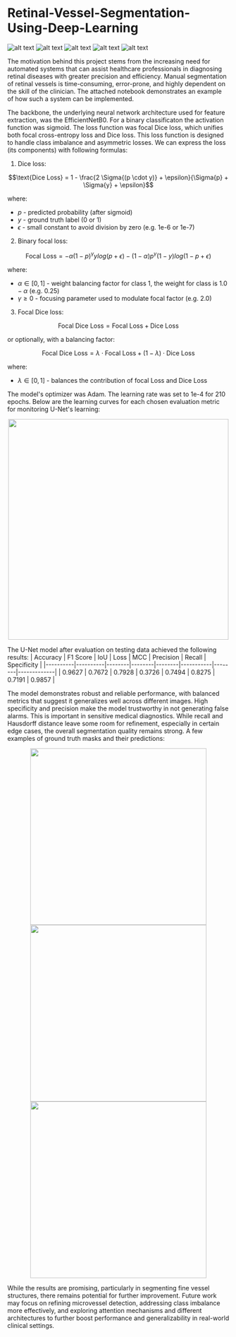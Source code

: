 # Retinal-Vessel-Segmentation-Using-Deep-Learning
![ alt text ](https://img.shields.io/badge/license-MIT-green?style=&logo=)
![ alt text ](https://img.shields.io/badge/-Jupyter-F37626?logo=Jupyter&logoColor=white)
![ alt text ](https://img.shields.io/badge/-NumPy-013243?logo=Numpy&logoColor=white)
![ alt text ](https://img.shields.io/badge/-TensorFlow-FF6F00?logo=TensorFlow&logoColor=white)
![ alt text ](https://img.shields.io/badge/-Keras-D00000?logo=Keras&logoColor=white)

The motivation behind this project stems from the increasing need for automated systems that can assist healthcare professionals in diagnosing retinal diseases with greater precision and efficiency. Manual segmentation of retinal vessels is time-consuming, error-prone, and highly dependent on the skill of the clinician. The attached notebook demonstrates an example of how such a system can be implemented.

The backbone, the underlying neural network architecture used for feature extraction, was the EfficientNetB0. For a binary classificaton the activation function was sigmoid. The loss function was focal Dice loss, which unifies both focal cross-entropy loss and Dice loss. This loss function is designed to handle class imbalance and asymmetric losses. We can express the loss (its components) with following formulas:
1. Dice loss:

$$\text{Dice Loss} = 1 - \frac{2 \Sigma{(p \cdot y)} + \epsilon}{\Sigma{p} + \Sigma{y} + \epsilon}$$

where:
* $p$ - predicted probability (after sigmoid)
* $y$ - ground truth label (0 or 1)
* $\epsilon$ - small constant to avoid division by zero (e.g. 1e-6 or 1e-7)

2. Binary focal loss:

$$\text{Focal Loss} = -\alpha(1 - p)^{\gamma}y log(p + \epsilon) - (1 - \alpha)p^{\gamma} (1 - y) log(1 - p + \epsilon)$$

where:
* $\alpha \in [0, 1]$ - weight balancing factor for class 1, the weight for class is $1.0 - \alpha$ (e.g. 0.25)
* $\gamma \ge 0$ - focusing parameter used to modulate focal factor (e.g. 2.0)

3. Focal Dice loss:

$$\text{Focal Dice Loss} = \text{Focal Loss} + \text{Dice Loss}$$

or optionally, with a balancing factor:

$$\text{Focal Dice Loss} = \lambda \cdot \text{Focal Loss} + (1 - \lambda) \cdot \text{Dice Loss}$$

where:

* $\lambda \in [0, 1]$ - balances the contribution of focal Loss and Dice Loss

The model's optimizer was Adam. The learning rate was set to 1e-4 for 210 epochs. Below are the learning curves for each chosen evaluation metric for monitoring U-Net's learning:
<div align='center'>
<img src='https://github.com/user-attachments/assets/6d2985a8-d38c-478f-8339-01213db643d7' width='500'/>
</div>

The U-Net model after evaluation on testing data achieved the following results:
| Accuracy | F1 Score | IoU    | Loss   | MCC    | Precision | Recall | Specificity |
|----------|----------|--------|--------|--------|-----------|--------|-------------|
| 0.9627   | 0.7672   | 0.7928 | 0.3726 | 0.7494 | 0.8275    | 0.7191 | 0.9857      |


The model demonstrates robust and reliable performance, with balanced metrics that suggest it generalizes well across different images. High specificity and precision make the model trustworthy in not generating false alarms. This is important in sensitive medical diagnostics. While recall and Hausdorff distance leave some room for refinement, especially in certain edge cases, the overall segmentation quality remains strong. A few examples of ground truth masks and their predictions:<br>
<div align='center'>
<img src='https://github.com/user-attachments/assets/aabb4105-fe25-40bc-ae5e-a7f3de047e5c' width='400'/><br>
</div>
<div align='center'>
<img src='https://github.com/user-attachments/assets/342c418e-ba4e-4b8e-adce-6a9f01d8e1cd' width='400'/><br>
</div>
<div align='center'>
<img src='https://github.com/user-attachments/assets/858546e2-a425-4722-ad12-21a14a52688c' width='400'/>
</div>

While the results are promising, particularly in segmenting fine vessel structures, there remains potential for further improvement. Future work may focus on refining microvessel detection, addressing class imbalance more effectively, and exploring attention mechanisms and different architectures to further boost performance and generalizability in real-world clinical settings.
